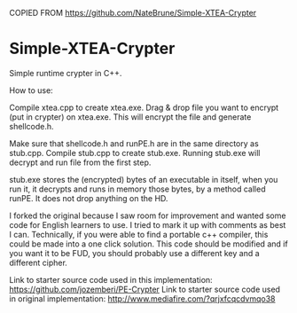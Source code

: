 COPIED FROM https://github.com/NateBrune/Simple-XTEA-Crypter

Simple-XTEA-Crypter 
==========

Simple runtime crypter in C++. 

How to use:

Compile xtea.cpp to create xtea.exe.
Drag & drop file you want to encrypt (put in crypter) on xtea.exe.
This will encrypt the file and generate shellcode.h.

Make sure that shellcode.h and runPE.h are in the same directory as stub.cpp.
Compile stub.cpp to create stub.exe.
Running stub.exe will decrypt and run file from the first step.

stub.exe stores the (encrypted) bytes of an executable in itself, 
when you run it, it decrypts and runs in memory those bytes, by a method called runPE. 
It does not drop anything on the HD. 

I forked the original because I saw room for improvement and wanted some code for English learners to use. I tried to mark it up with comments as best I can. Technically, if you were able to find a portable c++ compiler, this could be made into a one click solution.  This code should be modified and if you want it to be FUD, you should probably use a different key and a different cipher.

Link to starter source code used in this implementation:
https://github.com/jozemberi/PE-Crypter
Link to starter source code used in original implementation: http://www.mediafire.com/?qrjxfcqcdvmqo38


